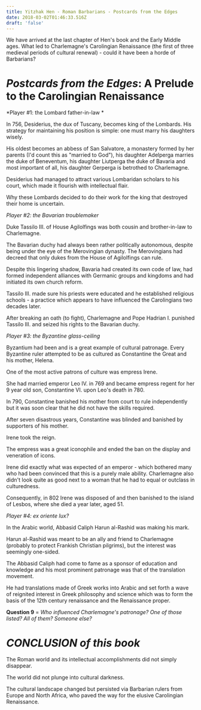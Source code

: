 ```yaml
---
title: Yitzhak Hen - Roman Barbarians - Postcards from the Edges
date: 2018-03-02T01:46:33.516Z
draft: 'false'
---
```

We have arrived at the last chapter of Hen's book and the Early Middle ages.
What led to Charlemagne's Carolingian Renaissance (the first of three medieval periods of cultural renewal) - could it have been a horde of Barbarians?

# *Postcards from the Edges*: A Prelude to the Carolingian Renaissance

*Player #1: the Lombard father-in-law
*

In 756, Desiderius, the dux of Tuscany, becomes king of the Lombards. His strategy for maintaining his position is simple: one must marry his daughters wisely.

His oldest becomes an abbess of San Salvatore, a monastery formed by her parents (I'd count this as "married to God"), his daughter Adelperga marries the duke of Beneventum, his daughter Liutperga the duke of Bavaria and most important of all, his daughter Gerperga is betrothed to Charlemagne.

Desiderius had managed to attract various Lombaridan scholars to his court, which made it flourish with intellectual flair. 

Why these Lombards decided to do their work for the king that destroyed their home is uncertain.

*Player #2: the Bavarian troublemaker*

Duke Tassilo III. of House Agilolfings was both cousin and brother-in-law to Charlemagne.

The Bavarian duchy had always been rather politically autonomous, despite being under the eye of the Merovingian dynasty. The Merovingians had decreed that only dukes from the House of Agilolfings can rule.

Despite this lingering shadow, Bavaria had created its own code of law, had formed independent alliances with Germanic groups and kingdoms and had initiated its own church reform.

Tassilo III. made sure his priests were educated and he established religious schools - a practice which appears to have influenced the Carolingians two decades later.

After breaking an oath (to fight), Charlemagne and Pope Hadrian I. punished Tassilo III. and seized his rights to the Bavarian duchy.

*Player #3: the Byzantine glass-ceiling*

Byzantium had been and is a great example of cultural patronage. Every Byzantine ruler attempted to be as cultured as Constantine the Great and his mother, Helena.

One of the most active patrons of culture was empress Irene.

She had married emperor Leo IV. in 769 and became empress regent for her 9 year old son, Constantine VI. upon Leo's death in 780.

In 790, Constantine banished his mother from court to rule independently but it was soon clear that he did not have the skills required.

After seven disastrous years, Constantine was blinded and banished by supporters of his mother.

Irene took the reign.

The empress was a great iconophile and ended the ban on the display and veneration of icons.

Irene did exactly what was expected of an emperor - which bothered many who had been convinced that this is a purely male ability. Charlemagne also didn't look quite as good next to a woman that he had to equal or outclass in culturedness.

Consequently, in 802 Irene was disposed of and then banished to the island of Lesbos, where she died a year later, aged 51.

*Player #4: ex oriente lux?*

In the Arabic world, Abbasid Caliph Harun al-Rashid was making his mark.

Harun al-Rashid was meant to be an ally and friend to Charlemagne (probably to protect Frankish Christian pilgrims), but the interest was seemingly one-sided.

The Abbasid Caliph had come to fame as a sponsor of education and knowledge and his most prominent patronage was that of the translation movement.

He had translations made of Greek works into Arabic and set forth a wave of reignited interest in Greek philosophy and science which was to form the basis of the 12th century renaissance and the Renaissance proper.

**Question 9** = *Who influenced Charlemagne's patronage? One of those listed? All of them? Someone else?*

# *CONCLUSION of this book*

The Roman world and its intellectual accomplishments did not simply disappear. 

The world did not plunge into cultural darkness. 

The cultural landscape changed but persisted via Barbarian rulers from Europe and North Africa, who paved the way for the elusive Carolingian Renaissance.
